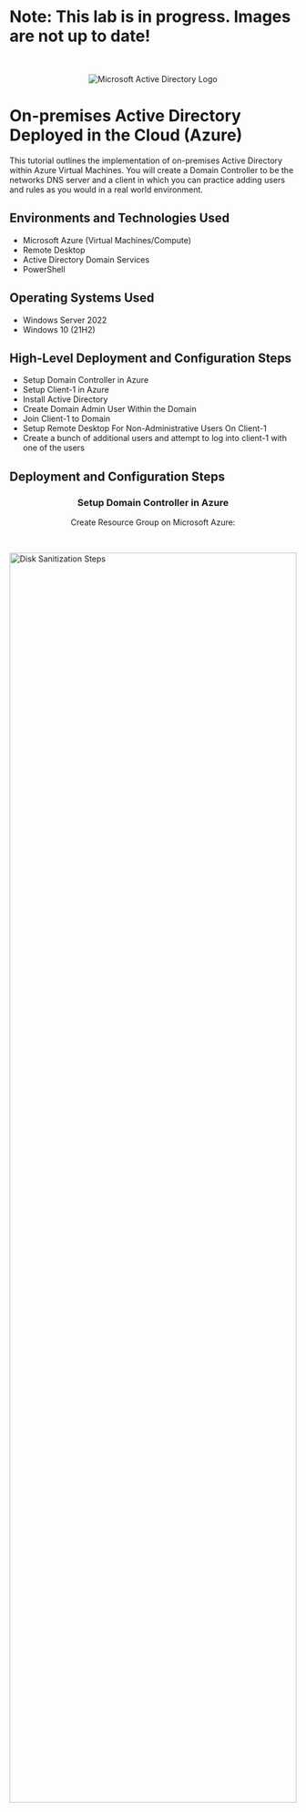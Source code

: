 <h1>Note: This lab is in progress. Images are not up to date! </h1>

<br />
<p align="center">
<img src="https://i.imgur.com/pU5A58S.png" alt="Microsoft Active Directory Logo"/>
</p>

<h1>On-premises Active Directory Deployed in the Cloud (Azure)</h1>
This tutorial outlines the implementation of on-premises Active Directory within Azure Virtual Machines. You will create a Domain Controller to be the networks DNS server and a client in which you can practice adding users and rules as you would in a real world environment.<br />

<h2>Environments and Technologies Used</h2>

- Microsoft Azure (Virtual Machines/Compute)
- Remote Desktop
- Active Directory Domain Services
- PowerShell

<h2>Operating Systems Used </h2>

- Windows Server 2022
- Windows 10 (21H2)

<h2>High-Level Deployment and Configuration Steps</h2>

- Setup Domain Controller in Azure
- Setup Client-1 in Azure
- Install Active Directory
- Create Domain Admin User Within the Domain
- Join Client-1 to Domain
- Setup Remote Desktop For Non-Administrative Users On Client-1
- Create a bunch of additional users and attempt to log into client-1 with one of the users

<h2>Deployment and Configuration Steps</h2>

<h3 align="center"> Setup Domain Controller in Azure </h3>

<p align="center">
Create Resource Group on Microsoft Azure:
</p>
<br/>
<p>
<img src="https://i.imgur.com/mMOCPkK.png" height="75%" width="100%" alt="Disk Sanitization Steps"/>
</p>
<br/>

<p align="center">
Create Virtual Network on Microsoft Azure:
</p>
<br/>
<p>
<img src="https://i.imgur.com/qtb5sdU.png" height="75%" width="100%" alt="Disk Sanitization Steps"/>
</p>
<br/>

<p align="center">
Create Virtual Machine on Microsoft Azure and name it "dc-1". Make sure to put it in the resource group and virtual network we just created. Image: Windows Server 2022. Size: anything with 2 virtual cpus. username: make it and save it in a txt file (notepad/textedit). password: make it and save it in a txt file:
</p>
<br/>
<p>
<img src="https://i.imgur.com/phMMme6.png" height="75%" width="100%" alt="Disk Sanitization Steps"/>
</p>

<h3 align="center">Setup Client-1 in Azure </h3>
<p align="center">
Create second virtual machine. Subscription: Pay-as-you-go. Same resource group as the first virtual machine. Name: "client-1". Image: Windows 10 Pro, version 22H2. Size: anything at least 2 vcpus. Username and passwords: username same as first vm but add password and save to txt file. Go to networking tab > Virtual Network: the virtual network we created and put dc-1 vm in:
</p>
<br/>
<p>
<img src="https://i.imgur.com/KTmZMrC.png" height="75%" width="100%" alt="Disk Sanitization Steps"/>
</p>
<br/>

<p align="center">
Set Domain Controller's NIC Private IP address to be static:
</p>
<br/>
<p>
<img src="https://i.imgur.com/EWw7Ijg.png" height="75%" width="100%" alt="Disk Sanitization Steps"/>
</p>
<br/>

<p align="center">
Log into dc-1 VM and disable Windows Firewall. This tests connectivity. Disable under domain and private profile tabs. Under public profile > inbound connections: allow inbound connections.
</p>
<br/>
<p>
<img src="https://i.imgur.com/1re9WP7.png" height="75%" width="100%" alt="Disk Sanitization Steps"/>
</p>
<br/>

<p align="center">
Set Client-1 DNS settings to DC-1's private IP address
</p>
<br/>
<p>
<img src="https://i.imgur.com/3EY8Ir1.png" height="75%" width="100%" alt="Disk Sanitization Steps"/>
</p>
<br/>

<p align="center">
Restart Client-1 from Azure portal
</p>
<br/>
<p>
<img src="https://i.imgur.com/4tSKQkj.png" height="75%" width="100%" alt="Disk Sanitization Steps"/>
</p>
<br/>

<p align="center">
Ping DC-1's private IP address after logging in to Client-1
</p>
<br/>
<p>
<img src="https://i.imgur.com/WeLgmm8.png" height="75%" width="100%" alt="Disk Sanitization Steps"/>
</p>
<br/>

<p align="center">
Open PowerShell and run "ipconfig /all". Look for DNS Settings and it should have DC-1's Private IP address
</p>
<br/>
<p>
<img src="https://i.imgur.com/W7TdQ5c.png" height="75%" width="100%" alt="Disk Sanitization Steps"/>
</p>
<br/>

<h3 align="center">Install Active Directory</h3>

<p align="center">
Login to DC-1 and Install Active Directory Domain Services
</p>
<br/>
<p>
<img src="https://i.imgur.com/oKDiLAy.png" height="75%" width="100%" alt="Disk Sanitization Steps"/>
</p>
<br/>

<p align="center">
Promote as a domain controller and set up new forest as whatever you want (ex: mydomain.com). Restart and log back into DC-1 as user: mydomain.com\labuser
</p>
<br/>
<p>
<img src="https://i.imgur.com/ziFtjOA.png" height="75%" width="100%" alt="Disk Sanitization Steps"/>
</p>
<br/>

<p align="center">
Restart and log back into DC-1 as user: mydomain.com/labuser
</p>
<br/>
<p>
<img src="https://i.imgur.com/L86caXO.png" height="75%" width="100%" alt="Disk Sanitization Steps"/>
</p>
<br/>

<h3 align="center">Create Domain Admin User Within the Domain</h3>

<p align="center">
In Active Directory User and Computers (ADUC), create Organizational Unit (OU) called “_EMPLOYEES” and another OU called "_ADMINS"
</p>
<br/>
<p>
<img src="https://i.imgur.com/ZwVF5wA.png" height="75%" width="100%" alt="Disk Sanitization Steps"/>
</p>
<br/>

<p align="center">
Create new employee named "Jane Doe" with same password. Username "jane_admin" / whatever password you want. Add "jane_admin" to the "Domain Admins" Security Group.
</p>
<br/>
<p>
<img src="https://i.imgur.com/gWPeZ84.png" height="75%" width="100%" alt="Disk Sanitization Steps"/>
</p>
<br/>

<p align="center">
Add jane_admin to the “Domain Admins” Security Group. 
</p>
<br/>
<p>
<img src="https://i.imgur.com/DAq1mgj.png" height="75%" width="100%" alt="Disk Sanitization Steps"/>
</p>
<br/>

<p align="center">
Log out and close connection to DC-1. Log back in as "mydomain.com/jane_admin". Use jane_admin as your admin account from now on
</p>
<br/>
<p>
<img src="https://i.imgur.com/bHnETUb.png" height="75%" width="100%" alt="Disk Sanitization Steps"/>
</p>
<br/>

<h3 align="center">Join Client-1 to Your Domain</h3>

<p align="center">
Login to Client-1 as the original local admin (labuser) and join it to the domain (computer will restart)
</p>
<br/>
<p>
<img src="https://i.imgur.com/Pq4rnSO.png" height="75%" width="100%" alt="Disk Sanitization Steps"/>
</p>
<br/>

<p align="center">
Login to the Domain Controller and verify Client-1 shows up in ADUC. Then create a new OU named “_CLIENTS” and drag Client-1 into there
</p>
<br/>
<p>
<img src="https://i.imgur.com/iPU9uEL.png" height="75%" width="100%" alt="Disk Sanitization Steps"/>
</p>
<p>
<img src="https://i.imgur.com/WwFhfUb.png" height="75%" width="100%" alt="Disk Sanitization Steps"/>
</p>
<br/>

<h3 align="center">Setup Remote Desktop For Non-Administrative Users On Client-1</h3>

<p align="center">
Log into Client-1 as mydomain.com/jane_admin > open system properties > Remote Desktop > Allow "domain users" access to remote desktop.
</p>
<p align="center">
You can now log into Client-1 as a normal, non-administrative user now
Normally you’d want to do this with Group Policy that allows you to change MANY systems at once (maybe a future lab)
</p>
<br/>
<p>
<img src="https://i.imgur.com/pvEz2Mi.png" height="75%" width="100%" alt="Disk Sanitization Steps"/>
</p>
<br/>

<h3 align="center">Create a bunch of additional users and attempt to log into client-1 with one of the users
</h3>

<p align="center">
Login to DC-1 as jane_admin and open PowerShell_ise as an administrator
</p>
<br/>
<p>
<img src="https://i.imgur.com/1MsJ0l1.png" height="75%" width="100%" alt="Disk Sanitization Steps"/>
</p>
<br/>

<p align="center">
Create a new File and paste the contents of the script into it then run the script and observe the accounts being created.
</p>
<br/>
<p>
<img src="https://i.imgur.com/gSHTyVx.png" height="75%" width="100%" alt="Disk Sanitization Steps"/>
</p>
<p>
<img src="https://i.imgur.com/EDKrtiV.png" height="75%" width="100%" alt="Disk Sanitization Steps"/>
</p>
<br/>

<p align="center">
Open ADUC and observe the accounts in the appropriate OU (_EMPLOYEES)
</p>
<br/>
<p>
<img src="https://i.imgur.com/X5dqW6T.png" height="75%" width="100%" alt="Disk Sanitization Steps"/>
</p>
<br/>

<p align="center">
Attempt to log into Client-1 with one of the accounts (take note of the password in the script)
</p>
<br/>
<p>
<img src="https://i.imgur.com/4tSKQkj.png" height="75%" width="100%" alt="Disk Sanitization Steps"/>
</p>
<br/>
<br/>

<p>This tutorial was a walkthrough on active directory. How to set it up with Microsoft Azure and what it looks like to 
  set permissions and such. 
</p>

<p> END OF TUTORIAL
</p>

